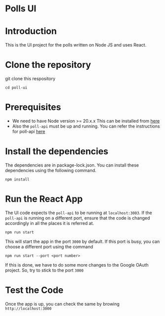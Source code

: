 # Polls UI

# Introduction
This is the UI project for the polls written on Node JS and uses React.

# Clone the repository
git clone this respository 

`cd poll-ui`

# Prerequisites
- We need to have Node version >= 20.x.x This can be installed from [here](https://nodejs.org/en/download)
- Also the `poll-api` must be up and running. You can refer the instructions for poll-api [here](https://github.com/gosu-polls/poll-api/blob/main/README.md)

# Install the dependencies
The dependencies are in package-lock.json. You can install these dependencies using the following command.

`npm install`

# Run the React App
The UI code expects the `poll-api` to be running at `localhost:3003`. If the `poll-api` is running on a different port, ensure that the code is changed accordingly in all the places it is referred at.

`npm run start`

This will start the app in the port `3000` by default. If this port is busy, you can choose a different port using the command

`npm run start --port <port number>`

If this is done, we have to do some more changes to the Google OAuth project. So, try to stick to the port `3000`

# Test the Code
Once the app is up, you can check the same by browing `http://localhost:3000`
